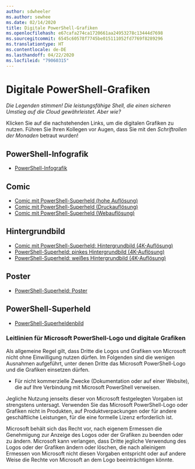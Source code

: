 ```yaml
---
author: sdwheeler
ms.author: sewhee
ms.date: 02/14/2020
title: Digitale PowerShell-Grafiken
ms.openlocfilehash: e67cafa274ca1720661aa24953278c13444d7698
ms.sourcegitcommit: 6545c60578f7745be015111052fd7769f8289296
ms.translationtype: HT
ms.contentlocale: de-DE
ms.lasthandoff: 04/22/2020
ms.locfileid: "79060315"
---
```

# <a name="powershell-digital-art"></a>Digitale PowerShell-Grafiken

*Die Legenden stimmen! Die leistungsfähige Shell, die einen sicheren Umstieg auf die Cloud gewährleistet. Aber wie?*

Klicken Sie auf die nachstehenden Links, um die digitalen Grafiken zu nutzen. Führen Sie Ihren Kollegen vor Augen, dass Sie mit den *Schriftrollen der Monaden*  betraut wurden!

## <a name="powershell-infographic"></a>PowerShell-Infografik

- [PowerShell-Infografik](https://github.com/MicrosoftDocs/PowerShell-Docs/blob/staging/assets/PowerShell_7_Infographic.pdf)

## <a name="comic"></a>Comic

- [Comic mit PowerShell-Superheld (hohe Auflösung)](https://aka.ms/powershellherocomic_highres)
- [Comic mit PowerShell-Superheld (Druckauflösung)](https://aka.ms/powershellherocomic_print)
- [Comic mit PowerShell-Superheld (Webauflösung)](https://aka.ms/powershellherocomic_web)

## <a name="wallpaper"></a>Hintergrundbild

- [Comic mit PowerShell-Superheld: Hintergrundbild (4K-Auflösung)](https://aka.ms/powershellherowallpaper)
- [PowerShell-Superheld: pinkes Hintergrundbild (4K-Auflösung)](https://aka.ms/powershellherowallpaper1)
- [PowerShell-Superheld: weißes Hintergrundbild (4K-Auflösung)](https://aka.ms/powershellherowallpaper2)

## <a name="poster"></a>Poster

- [PowerShell-Superheld: Poster](https://aka.ms/powershellheroposter)

## <a name="powershell-hero"></a>PowerShell-Superheld

- [PowerShell-Superheldenbild](https://aka.ms/powershellhero)

### <a name="microsoft-powershell-logo-and-digital-art-guidelines"></a>Leitlinien für Microsoft PowerShell-Logo und digitale Grafiken

Als allgemeine Regel gilt, dass Dritte die Logos und Grafiken von Microsoft nicht ohne Einwilligung nutzen dürfen. Im Folgenden sind die wenigen Ausnahmen aufgeführt, unter denen Dritte das Microsoft PowerShell-Logo und die Grafiken einsetzen dürfen.

- Für nicht kommerzielle Zwecke (Dokumentation oder auf einer Website), die auf Ihre Verbindung mit Microsoft PowerShell verweisen.

Jegliche Nutzung jenseits dieser von Microsoft festgelegten Vorgaben ist strengstens untersagt. Verwenden Sie das Microsoft PowerShell-Logo oder Grafiken nicht in Produkten, auf Produktverpackungen oder für andere geschäftliche Leistungen, für die eine formelle Lizenz erforderlich ist.

Microsoft behält sich das Recht vor, nach eigenem Ermessen die Genehmigung zur Anzeige des Logos oder der Grafiken zu beenden oder zu ändern. Microsoft kann verlangen, dass Dritte jegliche Verwendung des Logos oder der Grafiken ändern oder löschen, die nach alleinigem Ermessen von Microsoft nicht diesen Vorgaben entspricht oder auf andere Weise die Rechte von Microsoft an dem Logo beeinträchtigen könnte.
